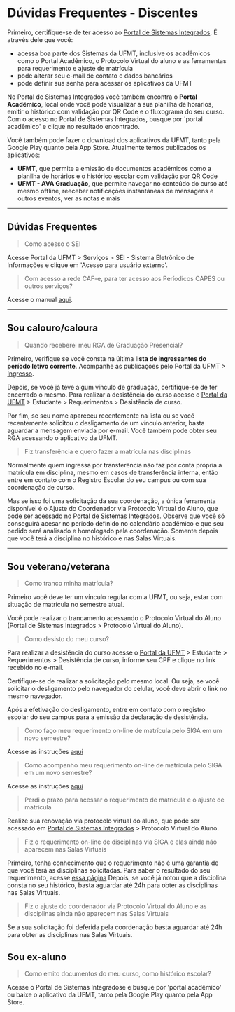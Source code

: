# Dúvidas Frequentes - Discentes

Primeiro, certifique-se de ter acesso ao [Portal de Sistemas Integrados](https://sistemas.ufmt.br/ufmt.portalsistemas).
É através dele que você:

-   acessa boa parte dos Sistemas da UFMT, inclusive os acadêmicos como o Portal Acadêmico, o Protocolo Virtual do aluno e as ferramentas para requerimento e ajuste de matrícula
-   pode alterar seu e-mail de contato e dados bancários
-   pode definir sua senha para acessar os aplicativos da UFMT

No Portal de Sistemas Integrados você também encontra o **Portal Acadêmico**, local onde você pode visualizar a sua planilha de horários, emitir o histórico com validação por QR Code e o fluxograma do seu curso.
Com o acesso no Portal de Sistemas Integrados, busque por 'portal acadêmico' e clique no resultado encontrado.

Você também pode fazer o download dos aplicativos da UFMT, tanto pela Google Play quanto pela App Store.
Atualmente temos publicados os aplicativos:

-   **UFMT**, que permite a emissão de documentos acadêmicos como a planilha de horários e o histórico escolar com validação por QR Code
-   **UFMT - AVA Graduação**, que permite navegar no conteúdo do curso até mesmo offline, reeceber notificações instantâneas de mensagens e outros eventos, ver as notas e mais

---

## Dúvidas Frequentes

> Como acesso o SEI

Acesse Portal da UFMT > Serviços > SEI - Sistema Eletrônico de Informações e clique em 'Acesso para usuário externo'.

> Com acesso a rede CAF-e, para ter acesso aos Períodicos CAPES ou outros serviços?

Acesse o manual [aqui](https://docs.sti.ufmt.br/smrt/ajuda/cafe).

---

## Sou calouro/caloura

> Quando receberei meu RGA de Graduação Presencial?

Primeiro, verifique se você consta na última **lista de ingressantes do período letivo corrente**.
Acompanhe as publicações pelo Portal da UFMT > [Ingresso](https://www.ufmt.br/unidade/ingresso).

Depois, se você já teve algum vínculo de graduação, certifique-se de ter encerrado o mesmo.
Para realizar a desistência do curso acesse o [Portal da UFMT](https://www.ufmt.br) > Estudante > Requerimentos > Desistência de curso.

Por fim, se seu nome apareceu recentemente na lista ou se você recentemente solicitou o desligamento de um vínculo anterior, basta aguardar a mensagem enviada por e-mail.
Você também pode obter seu RGA acessando o aplicativo da UFMT.

> Fiz transferência e quero fazer a matrícula nas disciplinas

Normalmente quem ingressa por transferência não faz por conta própria a matrícula em disciplina, mesmo em casos de transferência interna, então entre em contato com o Registro Escolar do seu campus ou com sua coordenação de curso.

Mas se isso foi uma solicitação da sua coordenação, a única ferramenta disponível é o Ajuste do Coordenador via Protocolo Virtual do Aluno, que pode ser acessado no Portal de Sistemas Integrados.
Observe que você só conseguirá acesar no período definido no calendário acadêmico e que seu pedido será analisado e homologado pela coordenação. Somente depois que você terá a disciplina no histórico e nas Salas Virtuais.

---

## Sou veterano/veterana

> Como tranco minha matrícula?

Primeiro você deve ter um vínculo regular com a UFMT, ou seja, estar com situação de matrícula no semestre atual.

Você pode realizar o trancamento acessando o Protocolo Virtual do Aluno (Portal de Sistemas Integrados > Protocolo Virtual do Aluno).

> Como desisto do meu curso?

Para realizar a desistência do curso acesse o [Portal da UFMT](https://www.ufmt.br) > Estudante > Requerimentos > Desistência de curso, informe seu CPF e clique no link recebido no e-mail.

Certifique-se de realizar a solicitação pelo mesmo local. Ou seja, se você solicitar o desligamento pelo navegador do celular, você deve abrir o link no mesmo navegador.

Após a efetivação do desligamento, entre em contato com o registro escolar do seu campus para a emissão da declaração de desistência.

> Como faço meu requerimento on-line de matrícula pelo SIGA em um novo semestre?

Acesse as instruções [aqui](../siga/requerimentomatricula.md)

> Como acompanho meu requerimento on-line de matrícula pelo SIGA em um novo semestre?

Acesse as instruções [aqui](../siga/conferenciamatricula.md)

> Perdi o prazo para acessar o requerimento de matrícula e o ajuste de matrícula

Realize sua renovação via protocolo virtual do aluno, que pode ser acessado em [Portal de Sistemas Integrados](https://sistemas.ufmt.br/ufmt.portalsistemas) > Protocolo Virtual do Aluno.

> Fiz o requerimento on-line de disciplinas via SIGA e elas ainda não aparecem nas Salas Virtuais

Primeiro, tenha conhecimento que o requerimento não é uma garantia de que você terá as disciplinas solicitadas. Para saber o resultado do seu requerimento, acesse [essa página](../siga/conferenciamatricula.md)
Depois, se você já notou que a disciplina consta no seu histórico, basta aguardar até 24h para obter as disciplinas nas Salas Virtuais.

> Fiz o ajuste do coordenador via Protocolo Virtual do Aluno e as disciplinas ainda não aparecem nas Salas Virtuais

Se a sua solicitação foi deferida pela coordenação basta aguardar até 24h para obter as disciplinas nas Salas Virtuais.

## Sou ex-aluno

> Como emito documentos do meu curso, como histórico escolar?

Acesse o Portal de Sistemas Integradose e busque por 'portal acadêmico' ou baixe o aplicativo da UFMT, tanto pela Google Play quanto pela App Store.
